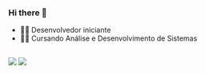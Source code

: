 ### Hi there 👋

- 👨‍💻 Desenvolvedor iniciante
- 👨‍🎓 Cursando Análise e Desenvolvimento de Sistemas

##

<div>
  <a href="https://www.linkedin.com/in/edm-jr" target="_blank"><img src="https://img.shields.io/badge/-LinkedIn-%230077B5?style=for-the-badge&logo=linkedin&logoColor=white" target="_blank"></a> 
  <a href="https://instagram.com/_vivenciador" target="_blank"><img src="https://img.shields.io/badge/-Instagram-%23E4405F?style=for-the-badge&logo=instagram&logoColor=white" target="_blank"></a>
</div>
